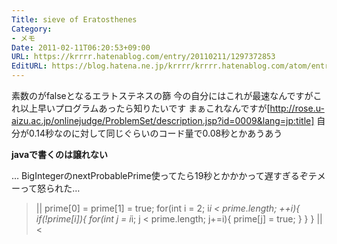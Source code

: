 ```yaml
---
Title: sieve of Eratosthenes
Category:
- メモ
Date: 2011-02-11T06:20:53+09:00
URL: https://krrrr.hatenablog.com/entry/20110211/1297372853
EditURL: https://blog.hatena.ne.jp/krrrr/krrrr.hatenablog.com/atom/entry/11696248318756263141
---
```


素数のがfalseとなるエラトステネスの篩
今の自分にはこれが最速なんですがこれ以上早いプログラムあったら知りたいです
まぁこれなんですが[http://rose.u-aizu.ac.jp/onlinejudge/ProblemSet/description.jsp?id=0009&lang=jp:title]
自分が0.14秒なのに対して同じぐらいのコード量で0.08秒とかあうあう

<span style="font-weight:bold;">javaで書くのは譲れない</span>

…
BigIntegerのnextProbablePrime使ってたら19秒とかかかって遅すぎるぞテメーって怒られた…
>||
prime[0] = prime[1] = true;
for(int i = 2; i*i < prime.length; ++i){
	if(!prime[i]){
		for(int j = i*i; j < prime.length; j+=i){
			prime[j] = true;
		}
	}
}
||<
